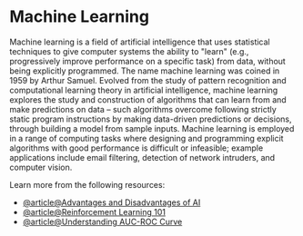 # Machine Learning

Machine learning is a field of artificial intelligence that uses statistical techniques to give computer systems the ability to "learn" (e.g., progressively improve performance on a specific task) from data, without being explicitly programmed. The name machine learning was coined in 1959 by Arthur Samuel. Evolved from the study of pattern recognition and computational learning theory in artificial intelligence, machine learning explores the study and construction of algorithms that can learn from and make predictions on data – such algorithms overcome following strictly static program instructions by making data-driven predictions or decisions, through building a model from sample inputs. Machine learning is employed in a range of computing tasks where designing and programming explicit algorithms with good performance is difficult or infeasible; example applications include email filtering, detection of network intruders, and computer vision.

Learn more from the following resources:

- [@article@Advantages and Disadvantages of AI](https://towardsdatascience.com/advantages-and-disadvantages-of-artificial-intelligence-182a5ef6588c)
- [@article@Reinforcement Learning 101](https://towardsdatascience.com/reinforcement-learning-101-e24b50e1d292)
- [@article@Understanding AUC-ROC Curve](https://towardsdatascience.com/understanding-auc-roc-curve-68b2303cc9c5)